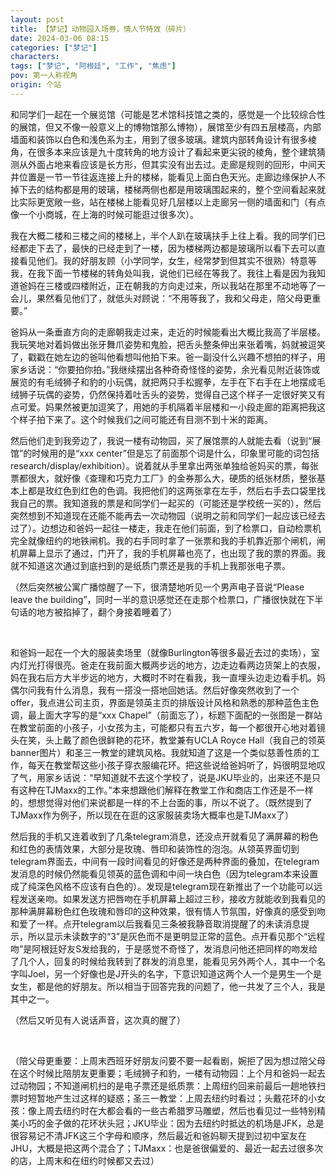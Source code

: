 ```yaml
---
layout: post
title: 【梦记】动物园入场券，情人节特效（碎片）
date: 2024-03-06 08:15
categories: ["梦记"]
characters: 
tags: ["梦记", "阿根廷", "工作", "焦虑"]
pov: 第一人称视角
origin: 个站
---
```


和同学们一起在一个展览馆（可能是艺术馆科技馆之类的，感觉是一个比较综合性的展馆，但又不像一般意义上的博物馆那么博物），展馆至少有四五层楼高，内部墙面和装饰以白色和浅色系为主，用到了很多玻璃。建筑内部转角设计有很多棱角，在很多本来应该是九十度转角的地方设计了看起来更尖锐的棱角，整个建筑猜测从外面占地来看应该是长方形，但其实没有出去过。走廊是规则的回形，中间天井位置是一节一节往返连接上升的楼梯，能看见上面白色天光。走廊边缘保护人不掉下去的结构都是用的玻璃，楼梯两侧也都是用玻璃围起来的，整个空间看起来就比实际更宽敞一些，站在楼梯上能看见好几层楼以上走廊另一侧的墙面和门（有点像一个小商城，在上海的时候可能逛过很多次）。

我在大概二楼和三楼之间的楼梯上，半个人趴在玻璃扶手上往上看。我的同学们已经都走下去了，最快的已经走到了一楼，因为楼梯两边都是玻璃所以看下去可以直接看见他们。我的好朋友顾（小学同学，女生，经常梦到但其实不很熟）特意等我，在我下面一节楼梯的转角处叫我，说他们已经在等我了。我往上看是因为我知道爸妈在三楼或四楼附近，正在朝我的方向走过来，所以我站在那里不动地等了一会儿，果然看见他们了，就低头对顾说：“不用等我了，我和父母走，陪父母更重要。”

爸妈从一条垂直方向的走廊朝我走过来，走近的时候能看出大概比我高了半层楼。我玩笑地对着妈做出张牙舞爪姿势和鬼脸，把舌头整条伸出来张着嘴，妈就被逗笑了，戳戳在她左边的爸叫他看想叫他拍下来。爸一副没什么兴趣不想拍的样子，用家乡话说：“你要拍你拍。”我继续摆出各种奇奇怪怪的姿势，余光看见附近装饰或展览的有毛绒狮子和豹的小玩偶，就把两只手松握拳，左手在下右手在上地摆成毛绒狮子玩偶的姿势，仍然保持着吐舌头的姿势，觉得自己这个样子一定很好笑又有点可爱。妈果然被更加逗笑了，用她的手机隔着半层楼和一小段走廊的距离把我这个样子拍下来了。这个时候我们之间可能还有目测不到十米的距离。

然后他们走到我旁边了，我说一楼有动物园，买了展馆票的人就能去看（说到“展馆”的时候用的是“xxx center”但是忘了前面那个词是什么，印象里可能的词包括research/display/exhibition）。说着就从手里拿出两张单独给爸妈买的票，每张票都很大，就好像《查理和巧克力工厂》的金券那么大，硬质的纸张材质，整张基本上都是玫红色到红色的色调。我把他们的这两张拿在左手，然后右手去口袋里找我自己的票。我知道我的票是和同学们一起买的（可能还是学校统一买的），然后突然想到不知道现在还能不能再去一次动物园（说明之前和同学们一起应该已经去过了）。边想边和爸妈一起往一楼走，我走在他们前面，到了检票口，自动检票机完全就像纽约的地铁闸机。我的右手同时拿了一张票和我的手机靠近那个闸机，闸机屏幕上显示了通过，门开了，我的手机屏幕也亮了，也出现了我的票的界面。我就不知道这次通过到底扫到的是纸质门票还是我的手机上我那张电子票。

（然后突然被公寓广播惊醒了一下，很清楚地听见一个男声电子音说“Please leave the building”，同时一半的意识感觉还在走那个检票口，广播很快就在下半句话的地方被掐掉了，翻个身接着睡着了）

<br>

和爸妈一起在一个大的服装卖场里（就像Burlington等很多最近去过的卖场），室内灯光打得很亮。爸走在我前面大概两步远的地方，边走边看两边货架上的衣服，妈在我右后方大半步远的地方，大概时不时在看我，我一直埋头边走边看手机。妈偶尔问我有什么消息，我有一搭没一搭地回她话。然后好像突然收到了一个offer，我点进公司主页，界面是领英主页的排版设计风格和熟悉的那种蓝色主色调，最上面大字写的是“xxx Chapel”（前面忘了），标题下面配的一张图是一群站在教堂前面的小孩子，小女孩为主，可能都只有五六岁，每一个都很开心地对着镜头在笑，头上戴了颜色很鲜艳的花环，教堂兼有UCLA Royce Hall（我自己的领英banner图片）和圣三一教堂的建筑风格。我就知道了这是一个类似慈善性质的工作，每天在教堂帮这些小孩子穿衣服编花环。把这些说给爸妈听了，妈很明显地叹了气，用家乡话说：“早知道就不去这个学校了，说是JKU毕业的，出来还不是只有这种在TJMaxx的工作。”本来想跟他们解释在教堂工作和商店工作还是不一样的，想想觉得对他们来说都是一样的不上台面的事，所以不说了。（既然提到了TJMaxx作为例子，所以现在在逛的这家服装卖场大概率也是TJMaxx了）

然后我的手机又连着收到了几条telegram消息，还没点开就看见了满屏幕的粉色和红色的表情效果，大部分是玫瑰、唇印和装饰性的泡泡。从领英界面切到telegram界面去，中间有一段时间看见的好像还是两种界面的叠加，在telegram发消息的时候仍然能看见领英的蓝色调和中间一块白色（因为telegram本来设置成了纯深色风格不应该有白色的）。发现是telegram现在新推出了一个功能可以远程发送亲吻。如果发送方把唇吻在手机屏幕上超过三秒，接收方就能收到我看见的那种满屏幕粉色红色玫瑰和唇印的这种效果，很有情人节氛围，好像真的感受到吻和爱了一样。点开telegram以后我看见三条被我静音取消提醒了的未读消息提示，所以显示未读数字的“3”是灰色而不是更明显正常的蓝色。点开看见那个“远程吻”是阿根廷好友S发给我的，于是感觉不奇怪了，发消息问他还把同样的吻发给了几个人，回复的时候给我转到了群发的消息里，能看见另外两个人，其中一个名字叫Joel，另一个好像也是J开头的名字，下意识知道这两个人一个是男生一个是女生，都是他的好朋友。所以相当于回答完我的问题了，他一共发了三个人，我是其中之一。

（然后又听见有人说话声音，这次真的醒了）

<br>

（陪父母更重要：上周末西班牙好朋友问要不要一起看剧，婉拒了因为想过陪父母在这个时候比陪朋友更重要；毛绒狮子和豹，一楼有动物园：上个月和爸妈一起去过动物园；不知道闸机扫的是电子票还是纸质票：上周纽约回来前最后一趟地铁扫票时短暂地产生过这样的疑惑；圣三一教堂：上周去纽约时看过；头戴花环的小女孩：像上周去纽约时在大都会看的一些古希腊罗马雕塑，然后也看见过一些特别精美小巧的金子做的花环状头冠；JKU毕业：因为去纽约时抵达的机场是JFK，总是很容易记不清JFK这三个字母和顺序，然后最近和爸妈聊天提到过初中室友在JHU，大概是把这两个混合了；TJMaxx：也是爸很偏爱的、最近一起去过很多次的店，上周末和在纽约时候都又去过）
